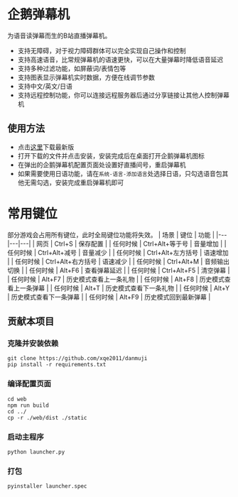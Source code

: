 # 企鹅弹幕机
为语音读弹幕而生的B站直播弹幕机。
- 支持无障碍，对于视力障碍群体可以完全实现自己操作和控制
- 支持高速语音，比常规弹幕机的语速更快，可以在大量弹幕时降低语音延迟
- 支持多种过滤功能，如屏蔽词/表情包等
- 支持图表显示弹幕机实时数据，方便在线调节参数
- 支持中文/英文/日语
- 支持远程控制功能，你可以连接远程服务器后通过分享链接让其他人控制弹幕机

## 使用方法
- 点击[这里](https://github.com/xqe2011/danmuji/releases/download/latest/installer.exe)下载最新版
- 打开下载的文件并点击安装，安装完成后在桌面打开企鹅弹幕机图标
- 在弹出的企鹅弹幕机配置页面处设置好直播间号，重启弹幕机
- 如果需要使用日语功能，请在`系统-语言-添加语言`处选择日语，只勾选语音包其他无需勾选，安装完成重启弹幕机即可

# 常用键位
部分游戏会占用所有键位，此时全局键位功能将失效。 
| 场景 | 键位 | 功能 |
|---|---|---|
| 网页 | Ctrl+S | 保存配置 |
| 任何时候 | Ctrl+Alt+等于号 | 音量增加 |
| 任何时候 | Ctrl+Alt+减号 | 音量减少 |
| 任何时候 | Ctrl+Alt+左方括号 | 语速增加 |
| 任何时候 | Ctrl+Alt+右方括号 | 语速减少 |
| 任何时候 | Ctrl+Alt+M | 音频输出切换 |
| 任何时候 | Alt+F6 | 查看弹幕延迟 |
| 任何时候 | Ctrl+Alt+F5 | 清空弹幕 |
| 任何时候 | Alt+F7 | 历史模式查看上一条礼物 |
| 任何时候 | Alt+F8 | 历史模式查看上一条弹幕 |
| 任何时候 | Alt+T | 历史模式查看下一条礼物 |
| 任何时候 | Alt+Y | 历史模式查看下一条弹幕 |
| 任何时候 | Alt+F9 | 历史模式回到最新弹幕 |

## 贡献本项目
### 克隆并安装依赖
```
git clone https://github.com/xqe2011/danmuji
pip install -r requirements.txt
```
### 编译配置页面
```
cd web
npm run build
cd ../
cp -r ./web/dist ./static
```
### 启动主程序
```
python launcher.py
```
### 打包
```
pyinstaller launcher.spec
```